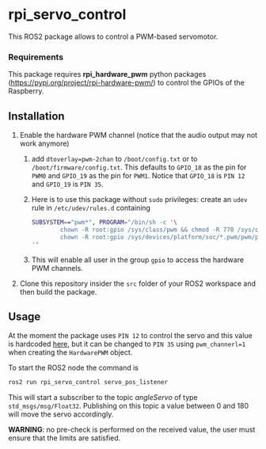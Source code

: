 # rpi_servo_control

This ROS2 package allows to control a PWM-based servomotor.



### Requirements

This package requires **rpi_hardware_pwm** python packages (https://pypi.org/project/rpi-hardware-pwm/) to control the GPIOs of the Raspberry.



## Installation

1. Enable the hardware PWM channel (notice that the audio output may not work anymore)

   1. add `dtoverlay=pwm-2chan` to `/boot/config.txt` or to `/boot/firmware/config.txt`. This defaults to `GPIO_18` as the pin for `PWM0` and `GPIO_19` as the pin for `PWM1`. Notice that `GPIO_18` is `PIN 12` and `GPIO_19` is `PIN 35`.

   2. Here is to use this package without `sudo` privileges: create an `udev` rule in `/etc/udev/rules.d` containing

      ```bash
      SUBSYSTEM=="pwm*", PROGRAM="/bin/sh -c '\
              chown -R root:gpio /sys/class/pwm && chmod -R 770 /sys/class/pwm;\
              chown -R root:gpio /sys/devices/platform/soc/*.pwm/pwm/pwmchip* && chmod -R 770 /sys/devices/platform/soc/*.pwm/pwm/pwmchip*\
      '"
      ```

   3. This will enable all user in the group `gpio` to access the hardware PWM channels.

2. Clone this repository insider the `src` folder of your ROS2 workspace and then build the package.



## Usage

At the moment the package uses `PIN 12` to control the servo and this value is hardcoded [here](rpi_servo_control/subscriber_member_function.py), but it can be changed to `PIN 35` using `pwm_channerl=1` when creating the `HardwarePWM` object.

To start the ROS2 node the command is

```bash
ros2 run rpi_servo_control servo_pos_listener
```

This will start a subscriber to the topic *angleServo* of type `std_msgs/msg/Float32`. Publishing on this topic a value between 0 and 180 will move the servo accordingly.

**WARNING**: no pre-check is performed on the received value, the user must ensure that the limits are satisfied.